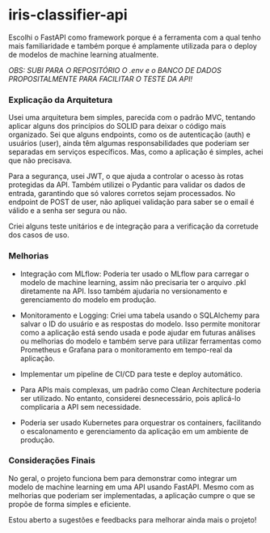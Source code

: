 # iris-classifier-api

Escolhi o FastAPI como framework porque é a ferramenta com a qual tenho mais familiaridade e também porque é amplamente utilizada para o deploy de modelos de machine learning atualmente.

*OBS: SUBI PARA O REPOSITÓRIO O .env e o BANCO DE DADOS PROPOSITALMENTE PARA FACILITAR O TESTE DA API!*

### Explicação da Arquitetura
Usei uma arquitetura bem simples, parecida com o padrão MVC, tentando aplicar alguns dos princípios do SOLID para deixar o código mais organizado. Sei que alguns endpoints, como os de autenticação (auth) e usuários (user), ainda têm algumas responsabilidades que poderiam ser separadas em serviços específicos. Mas, como a aplicação é simples, achei que não precisava.

Para a segurança, usei JWT, o que ajuda a controlar o acesso às rotas protegidas da API. Também utilizei o Pydantic para validar os dados de entrada, garantindo que só valores corretos sejam processados. No endpoint de POST de user, não apliquei validação para saber se o email é válido e a senha ser segura ou não.

Criei alguns teste unitários e de integração para a verificação da corretude dos casos de uso.

### Melhorias
- Integração com MLflow: Poderia ter usado o MLflow para carregar o modelo de machine learning, assim não precisaria ter o arquivo .pkl diretamente na API. Isso também ajudaria no versionamento e gerenciamento do modelo em produção.

- Monitoramento e Logging: Criei uma tabela usando o SQLAlchemy para salvar o ID do usuário e as respostas do modelo. Isso permite monitorar como a aplicação está sendo usada e pode ajudar em futuras análises ou melhorias do modelo e também serve para utilizar ferramentas como Prometheus e Grafana para o monitoramento em tempo-real da aplicação.

- Implementar um pipeline de CI/CD para teste e deploy automático.

- Para APIs mais complexas, um padrão como Clean Architecture poderia ser utilizado. No entanto, considerei desnecessário, pois aplicá-lo complicaria a API sem necessidade.

- Poderia ser usado Kubernetes para orquestrar os containers, facilitando o escalonamento e gerenciamento da aplicação em um ambiente de produção.

### Considerações Finais
No geral, o projeto funciona bem para demonstrar como integrar um modelo de machine learning em uma API usando FastAPI. Mesmo com as melhorias que poderiam ser implementadas, a aplicação cumpre o que se propõe de forma simples e eficiente.

Estou aberto a sugestões e feedbacks para melhorar ainda mais o projeto!
